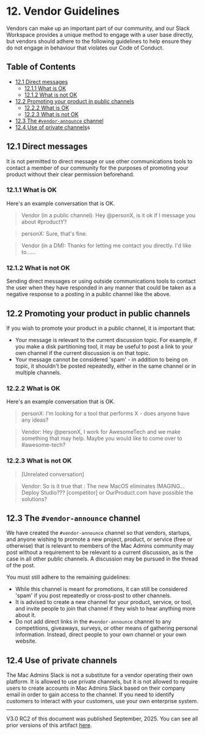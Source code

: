 # 12. Vendor Guidelines<!-- omit from toc -->

Vendors can make up an important part of our community, and our Slack Workspace provides a unique method to engage with a user base directly, but vendors should adhere to the following guidelines to help ensure they do not engage in behaviour that violates our Code of Conduct.

## Table of Contents<!-- omit from toc -->

- [12.1 Direct messages](#121-direct-messages)
  - [12.1.1 What is OK](#1211-what-is-ok)
  - [12.1.2 What is not OK](#1212-what-is-not-ok)
- [12.2 Promoting your product in public channels](#122-promoting-your-product-in-public-channels)
  - [12.2.2 What is OK](#1222-what-is-ok)
  - [12.2.3 What is not OK](#1223-what-is-not-ok)
- [12.3 The `#vendor-announce` channel](#123-the-vendor-announce-channel)
- [12.4 Use of private channels](#124-use-of-private-channel)s

## 12.1 Direct messages

It is not permitted to direct message or use other communications tools to contact a member of our community for the purposes of promoting your product without their clear permission beforehand.

### 12.1.1 What is OK

Here's an example conversation that is OK.

> Vendor (in a public channel): Hey @personX, is it ok if I message you about #productY?

> personX: Sure, that's fine.

> Vendor (in a DM): Thanks for letting me contact you directly. I'd like to......

### 12.1.2 What is not OK

Sending direct messages or using outside communications tools to contact the user when they have responded in any manner that could be taken as a negative response to a posting in a public channel like the above.

## 12.2 Promoting your product in public channels

If you wish to promote your product in a public channel, it is important that:

- Your message is relevant to the current discussion topic. For example, if you make a disk partitioning tool, it may be useful to post a link to your own channel if the current discussion is on that topic.
- Your message cannot be considered 'spam' - in addition to being on topic, it shouldn't be posted repeatedly, either in the same channel or in multiple channels.

### 12.2.2 What is OK

Here's an example conversation that is OK.

> personX: I'm looking for a tool that performs X - does anyone have any ideas?

> Vendor: Hey @personX, I work for AwesomeTech and we make something that may help. Maybe you would like to come over to #awesome-tech?

### 12.2.3 What is not OK

> [Unrelated conversation]

> Vendor: So is it true that :  The new MacOS eliminates IMAGING… Deploy Studio???    [competitor] or OurProduct.com have possible the solutions?

## 12.3 The `#vendor-announce` channel

We have created the `#vendor-announce` channel so that vendors, startups, and anyone wishing to promote a new project, product, or service (free or otherwise) that is relevant to members of the Mac Admins community may post without a requirement to be relevant to a current discussion, as is the case in all other public channels. A discussion may be pursued in the thread of the post.

You must still adhere to the remaining guidelines:

- While this channel is meant for promotions, it can still be considered 'spam' if you post repeatedly or cross-post to other channels.
- It is advised to create a new channel for your product, service, or tool, and invite people to join that channel if they wish to hear anything more about it.
- Do not add direct links in the `#vendor-announce` channel to any competitions, giveaways, surveys, or other means of gathering personal information. Instead, direct people to your own channel or your own website.

## 12.4 Use of private channels

The Mac Admins Slack is not a substitute for a vendor operating their own platform. It is allowed to use private channels, but it is not allowed to require users to create accounts in Mac Admins Slack based on their company email in order to gain access to the channel. If you need to identify customers to interact with your customers, use your own enterprise system.

---

V3.0 RC2 of this document was published September, 2025. You can see all prior versions of this artifact [here](https://github.com/macadminsdotorg/codeofconduct/commits/master/Vendor_Guidelines.md).
